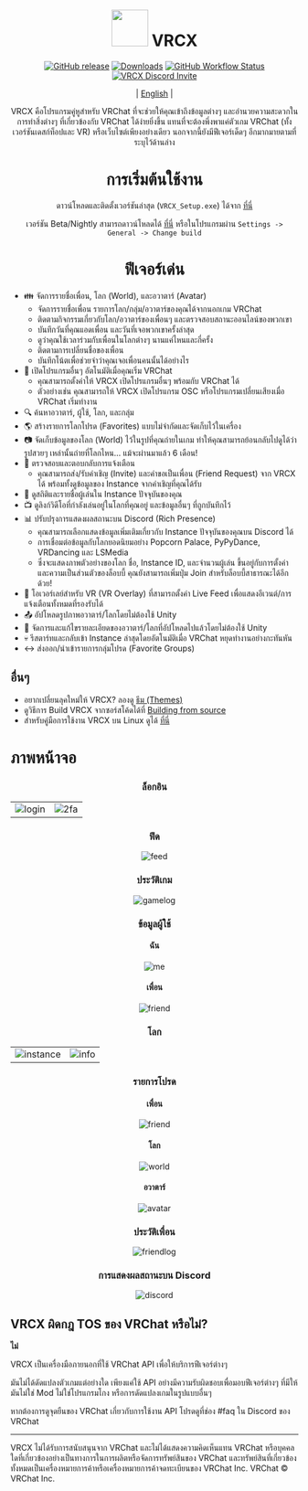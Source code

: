 <div align="center">

# <img src="https://raw.githubusercontent.com/vrcx-team/VRCX/master/images/VRCX.ico" width="64" height="64"> </img> VRCX

[![GitHub release](https://img.shields.io/github/release/vrcx-team/VRCX.svg)](https://github.com/vrcx-team/VRCX/releases/latest)
[![Downloads](https://img.shields.io/github/downloads/vrcx-team/VRCX/total?color=6451f1)](https://github.com/vrcx-team/VRCX/releases/latest)
[![GitHub Workflow Status](https://github.com/vrcx-team/VRCX/actions/workflows/github_actions.yml/badge.svg)](https://github.com/vrcx-team/VRCX/actions/workflows/github_actions.yml)
[![VRCX Discord Invite](https://img.shields.io/discord/854071236363550763?color=%237289DA&logo=discord&logoColor=white&label=discord)](https://vrcx.app/discord)

| [English](/README.md) |

VRCX คือโปรแกรมคู่หูสำหรับ VRChat ที่จะช่วยให้คุณเข้าถึงข้อมูลต่างๆ และอำนวยความสะดวกในการทำสิ่งต่างๆ ที่เกี่ยวข้องกับ VRChat ได้ง่ายยิ่งขึ้น แทนที่จะต้องพึ่งพาแค่ตัวเกม VRChat (ทั้งเวอร์ชันเดสก์ท็อปและ VR) หรือเว็บไซต์เพียงอย่างเดียว นอกจากนี้ยังมีฟีเจอร์เด็ดๆ อีกมากมายตามที่ระบุไว้ด้านล่าง

# การเริ่มต้นใช้งาน

<div align="center">

ดาวน์โหลดและติดตั้งเวอร์ชันล่าสุด (`VRCX_Setup.exe`) ได้จาก [ที่นี่](https://github.com/vrcx-team/VRCX/releases/latest)

เวอร์ชัน Beta/Nightly สามารถดาวน์โหลดได้ [ที่นี่](https://vrcx.app/github/nightly) หรือในโปรแกรมผ่าน `Settings -> General -> Change build`

# ฟีเจอร์เด่น

<div align="left">

- :family: จัดการรายชื่อเพื่อน, โลก (World), และอวาตาร์ (Avatar)
    - จัดการรายชื่อเพื่อน รายการโลก/กลุ่ม/อวาตาร์ของคุณได้จากนอกเกม VRChat
    - ติดตามกิจกรรมเกี่ยวกับโลก/อวาตาร์ของเพื่อนๆ และตรวจสอบสถานะออนไลน์ของพวกเขา
    - บันทึกวันที่คุณแอดเพื่อน และวันที่เจอพวกเขาครั้งล่าสุด
    - ดูว่าคุณใช้เวลาร่วมกับเพื่อนในโลกต่างๆ นานแค่ไหนและกี่ครั้ง
    - ติดตามการเปลี่ยนชื่อของเพื่อน
    - บันทึกโน้ตเพื่อช่วยจำว่าคุณเจอเพื่อนคนนั้นได้อย่างไร
- :electric_plug: เปิดโปรแกรมอื่นๆ อัตโนมัติเมื่อคุณเริ่ม VRChat
    - คุณสามารถตั้งค่าให้ VRCX เปิดโปรแกรมอื่นๆ พร้อมกับ VRChat ได้
    - ตัวอย่างเช่น คุณสามารถให้ VRCX เปิดโปรแกรม OSC หรือโปรแกรมเปลี่ยนเสียงเมื่อ VRChat เริ่มทำงาน
- :mag: ค้นหาอวาตาร์, ผู้ใช้, โลก, และกลุ่ม
- :earth_americas: สร้างรายการโลกโปรด (Favorites) แบบไม่จำกัดและจัดเก็บไว้ในเครื่อง
- :camera: จัดเก็บข้อมูลของโลก (World) ไว้ในรูปที่คุณถ่ายในเกม ทำให้คุณสามารถย้อนกลับไปดูได้ว่ารูปสวยๆ เหล่านั้นถ่ายที่โลกไหน... แม้จะผ่านมาแล้ว 6 เดือน!
- :bell: ตรวจสอบและตอบกลับการแจ้งเตือน
    - คุณสามารถส่ง/รับคำเชิญ (Invite) และคำขอเป็นเพื่อน (Friend Request) จาก VRCX ได้ พร้อมทั้งดูข้อมูลของ Instance จากคำเชิญที่คุณได้รับ
- :scroll: ดูสถิติและรายชื่อผู้เล่นใน Instance ปัจจุบันของคุณ
- :tv: ดูลิงก์วิดีโอที่กำลังเล่นอยู่ในโลกที่คุณอยู่ และข้อมูลอื่นๆ ที่ถูกบันทึกไว้
- :bar_chart: ปรับปรุงการแสดงผลสถานะบน Discord (Rich Presence)
    - คุณสามารถเลือกแสดงข้อมูลเพิ่มเติมเกี่ยวกับ Instance ปัจจุบันของคุณบน Discord ได้
    - การเชื่อมต่อข้อมูลกับโลกยอดนิยมอย่าง Popcorn Palace, PyPyDance, VRDancing และ LSMedia
    - ซึ่งจะแสดงภาพตัวอย่างของโลก ชื่อ, Instance ID, และจำนวนผู้เล่น ขึ้นอยู่กับการตั้งค่าและความเป็นส่วนตัวของล็อบบี้ คุณยังสามารถเพิ่มปุ่ม Join สำหรับล็อบบี้สาธารณะได้อีกด้วย!
- :crystal_ball: โอเวอร์เลย์สำหรับ VR (VR Overlay) ที่สามารถตั้งค่า Live Feed เพื่อแสดงอีเวนต์/การแจ้งเตือนทั้งหมดที่รองรับได้
- :outbox_tray: อัปโหลดรูปภาพอวาตาร์/โลกโดยไม่ต้องใช้ Unity
- :page_facing_up: จัดการและแก้ไขรายละเอียดของอวาตาร์/โลกที่อัปโหลดไปแล้วโดยไม่ต้องใช้ Unity
- :skull: รีสตาร์ทและกลับเข้า Instance ล่าสุดโดยอัตโนมัติเมื่อ VRChat หยุดทำงานอย่างกะทันหัน
- :left_right_arrow: ส่งออก/นำเข้ารายการกลุ่มโปรด (Favorite Groups)

## อื่นๆ

- อยากเปลี่ยนลุคใหม่ให้ VRCX? ลองดู [ธีม (Themes)](https://github.com/vrcx-team/VRCX/wiki/Themes)
- ดูวิธีการ Build VRCX จากซอร์สโค้ดได้ที่ [Building from source](https://github.com/vrcx-team/VRCX/wiki/Building-from-source)
- สำหรับคู่มือการใช้งาน VRCX บน Linux ดูได้ [ที่นี่](https://github.com/vrcx-team/VRCX/wiki/Running-VRCX-on-Linux)

# ภาพหน้าจอ

<div align="center">

<h3>ล็อกอิน</h3>

<table>
  <tr>
    <td align="center"><img src="https://github.com/user-attachments/assets/0658c62d-903c-4bcb-aa76-48072a446b3f" alt="login"></td>
    <td align="center"><img src="https://github.com/user-attachments/assets/f1fbc368-7954-415b-9316-4f1e59898899" alt="2fa"></td>
  </tr>
</table>

<h3>ฟีด</h3>

<img src="https://github.com/user-attachments/assets/bcbb4d1e-a397-4b02-ae48-a7972eb702a0" alt="feed">

<h3>ประวัติเกม</h3>

<img src="https://github-production-user-asset-6210df.s3.amazonaws.com/82102170/251987498-b82266ed-131d-42ad-be2f-b167f24acf9f.png" alt="gamelog">

<h3>ข้อมูลผู้ใช้</h3>

<h4>ฉัน</h4>

<img src="https://github.com/user-attachments/assets/54d81b8e-8e5a-4482-848a-2b80055c806f" alt="me">

<h4>เพื่อน</h4>

<img src="https://github.com/user-attachments/assets/e4db9bd5-ed72-4034-88c2-2bc0ee933402" alt="friend">

<h3>โลก</h3>

<table>
  <tr>
    <td align="center"><img src="https://github.com/user-attachments/assets/ae9d5ce9-8dc6-4114-b56b-b456617b9435" alt="instance"></td>
    <td align="center"><img src="https://github.com/user-attachments/assets/be07d0de-0877-4c37-b78f-469efbeef158" alt="info"></td>
    
  </tr>
</table>

<h3>รายการโปรด</h3>

<h4>เพื่อน</h4>

<img src="https://github.com/user-attachments/assets/830b0af3-2fd8-469b-b996-56ff4a12c650" alt="friend">

<h4>โลก</h4>

<img src="https://github.com/user-attachments/assets/68a52647-b9fb-48cf-9e72-606990d43ffe" alt="world">

<h4>อวาตาร์</h4>

<img src="https://github.com/user-attachments/assets/d9248e5b-e97d-4455-81cf-280178646d73" alt="avatar">

<h3>ประวัติเพื่อน</h3>

<img src="https://github-production-user-asset-6210df.s3.amazonaws.com/82102170/251993741-e2033095-4ceb-4552-8b79-9285325c1e49.png" alt="friendlog">

<h3>การแสดงผลสถานะบน Discord</h3>

<img src="https://github.com/user-attachments/assets/2b475cfc-f9e0-416d-9f8d-d53386e357c2" alt="discord">

<!-- The other images will be similar to this -->
</div>

## VRCX ผิดกฎ TOS ของ VRChat หรือไม่?

**ไม่**

VRCX เป็นเครื่องมือภายนอกที่ใช้ VRChat API เพื่อให้บริการฟีเจอร์ต่างๆ

มันไม่ได้ดัดแปลงตัวเกมแต่อย่างใด เพียงแค่ใช้ API อย่างมีความรับผิดชอบเพื่อมอบฟีเจอร์ต่างๆ ที่มีให้ มันไม่ใช่ Mod ไม่ใช่โปรแกรมโกง หรือการดัดแปลงเกมในรูปแบบอื่นๆ

หากต้องการดูจุดยืนของ VRChat เกี่ยวกับการใช้งาน API โปรดดูที่ช่อง #faq ใน Discord ของ VRChat

---

VRCX ไม่ได้รับการสนับสนุนจาก VRChat และไม่ได้แสดงความคิดเห็นแทน VRChat หรือบุคคลใดที่เกี่ยวข้องอย่างเป็นทางการในการผลิตหรือจัดการทรัพย์สินของ VRChat และทรัพย์สินที่เกี่ยวข้องทั้งหมดเป็นเครื่องหมายการค้าหรือเครื่องหมายการค้าจดทะเบียนของ VRChat Inc. VRChat © VRChat Inc.
